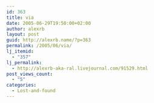 ```yaml
---
id: 363
title: via
date: 2005-06-29T19:50:00+02:00
author: alexrb
layout: post
guid: http://alexrb.name/?p=363
permalink: /2005/06/via/
lj_itemid:
  - "357"
lj_permalink:
  - http://alexrb-aka-ral.livejournal.com/91529.html
post_views_count:
  - "5"
categories:
  - Lost-and-found
---
```

<div align=center>